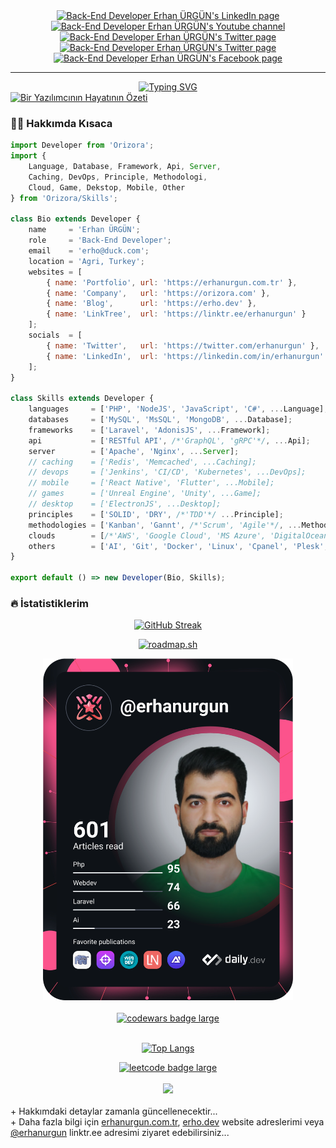 <div id="badges" align="center">
  <a href="https://www.linkedin.com/in/erhanurgun/" target="_blank">
    <img src="https://img.shields.io/badge/LinkedIn-blue?style=for-the-badge&logo=linkedin&logoColor=white" alt="Back-End Developer Erhan ÜRGÜN's LinkedIn page"/>
  </a>
  <a href="https://www.youtube.com/channel/UCsT0QNcU4scQILX8tcYVg2w?sub_confirmation=1" target="_blank">
    <img src="https://img.shields.io/badge/YouTube-red?style=for-the-badge&logo=youtube&logoColor=white" alt="Back-End Developer Erhan ÜRGÜN's Youtube channel"/>
  </a>
  <a href="https://twitter.com/erhanurgun" target="_blank">
    <img src="https://img.shields.io/badge/Twitter-blue?style=for-the-badge&logo=twitter&logoColor=white" alt="Back-End Developer Erhan ÜRGÜN's Twitter page"/>
  </a>
  <a href="https://www.instagram.com/erhanurgunn/" target="_blank">
    <img src="https://img.shields.io/badge/Instagram-purple?style=for-the-badge&logo=instagram&logoColor=white" alt="Back-End Developer Erhan ÜRGÜN's Twitter page"/>
  </a>
  <a href="https://www.facebook.com/erhanurgunn" target="_blank">
    <img src="https://img.shields.io/badge/Facebook-blue?style=for-the-badge&logo=facebook&logoColor=white" alt="Back-End Developer Erhan ÜRGÜN's Facebook page"/>
  </a>
</div>

<hr>

<div id="message" align="center">
    <a href="https://git.io/typing-svg" target="_blank">
        <img src="https://readme-typing-svg.demolab.com?font=Fira+Code&weight=600&size=24&duration=2500&pause=1000&random=false&width=780&separator=%3C&lines=Selamlar%2C+github+profilime+ho%C5%9Fgeldiniz...+%F0%9F%91%8B%3CBen+bir+back-end+geli%C5%9Ftiricisiyim.%3C%C4%B0lgi+alan%C4%B1m+daha+%C3%A7ok+RESTful+API+geli%C5%9Ftirme+%C3%BCzerine!%3CS%C3%BCrekli+olarak+kendimi+bu+alanda+geli%C5%9Ftiriyorum...%3CFavorim;+Laravel+ve+AdonisJS+ile+RESTful+API+yazmak...%3CDaha+fazlas%C4%B1+i%C3%A7in+websitelerimi+ziyaret+edebilirsiniz..." alt="Typing SVG" />
    </a>
</div>

<div id="images">
  <a href="https://erhanurgun.com.tr" target="_blank">
    <img src="https://erhanurgun.com.tr/assets/webs/_img/svg/codelife-php-if.svg" alt="Bir Yazılımcının Hayatının Özeti"/>
  </a>
</div>

### :man_technologist: Hakkımda Kısaca

```js
import Developer from 'Orizora';
import {
    Language, Database, Framework, Api, Server,
    Caching, DevOps, Principle, Methodologi,
    Cloud, Game, Dekstop, Mobile, Other
} from 'Orizora/Skills';

class Bio extends Developer {
    name     = 'Erhan ÜRGÜN';
    role     = 'Back-End Developer';
    email    = 'erho@duck.com';
    location = 'Agri, Turkey';
    websites = [
        { name: 'Portfolio', url: 'https://erhanurgun.com.tr' },
        { name: 'Company',   url: 'https://orizora.com' },
        { name: 'Blog',      url: 'https://erho.dev' },
        { name: 'LinkTree',  url: 'https://linktr.ee/erhanurgun' }
    ];
    socials  = [
        { name: 'Twitter',   url: 'https://twitter.com/erhanurgun' },
        { name: 'LinkedIn',  url: 'https://linkedin.com/in/erhanurgun' }
    ];
}

class Skills extends Developer {
    languages     = ['PHP', 'NodeJS', 'JavaScript', 'C#', ...Language];
    databases     = ['MySQL', 'MsSQL', 'MongoDB', ...Database];
    frameworks    = ['Laravel', 'AdonisJS', ...Framework];
    api           = ['RESTful API', /*'GraphQL', 'gRPC'*/, ...Api];
    server        = ['Apache', 'Nginx', ...Server];
    // caching    = ['Redis', 'Memcached', ...Caching];
    // devops     = ['Jenkins', 'CI/CD', 'Kubernetes', ...DevOps];
    // mobile     = ['React Native', 'Flutter', ...Mobile];
    // games      = ['Unreal Engine', 'Unity', ...Game];
    // desktop    = ['ElectronJS', ...Desktop];
    principles    = ['SOLID', 'DRY', /*'TDD'*/ ...Principle];
    methodologies = ['Kanban', 'Gannt', /*'Scrum', 'Agile'*/, ...Methodologi];
    clouds        = [/*'AWS', 'Google Cloud', 'MS Azure', 'DigitalOcean'*/, 'Hetzner Cloud', ...Cloud];
    others        = ['AI', 'Git', 'Docker', 'Linux', 'Cpanel', 'Plesk', 'Cloudflare', /*'Firebase'*/, ...Other];
}

export default () => new Developer(Bio, Skills);
```

### :fire: İstatistiklerim

<div id="github_stats" align="center">

[![GitHub Streak](http://github-readme-streak-stats.herokuapp.com?user=erhanurgun&theme=dark&hide_border=true&date_format=j%20M%5B%20Y%5D)](https://git.io/streak-stats)

[![roadmap.sh](https://api.roadmap.sh/v1-badge/wide/64e3040aced78d2935342aeb?variant=dark&roadmaps=backend%2Cnodejs%2Csql%2Cjavascript)](https://roadmap.sh)

<a href="https://app.daily.dev/erhanurgun" target="_blank">
  <img src="./devcard.svg" width="400" alt="Erhan ÜRGÜN's Dev Card"/>
</a><br><br>

<!--<a href="https://codersclub.co/tr/dev/erhanurgun" target="_blank">
  <img style="width:404px;height:666px;border-radius:20px" src="./codersclub.png" alt="codersclub badge large" />
</a><br><br>-->

<a href="https://www.codewars.com/users/erhanurgun" target="_blank">
  <img src="https://www.codewars.com/users/erhanurgun/badges/large" alt="codewars badge large" />
</a><br><br>

[![Top Langs](https://github-readme-stats.vercel.app/api/top-langs/?username=erhanurgun&layout=compact&theme=vision-friendly-dark)](https://github.com/anuraghazra/github-readme-stats)

<a href="https://leetcode.com/erhanurgun" target="_blank">
  <img src="https://img.shields.io/badge/dynamic/json?style=for-the-badge&labelColor=black&color=%23ffa116&label=Solved&query=solvedOverTotal&url=https%3A%2F%2Fbadge.xyli.tech/%2Fapi%2Fusers%2Ferhanurgun&logo=leetcode&logoColor=yellow" alt="leetcode badge large" />
</a><br><br>

<a href="https://tr.liberapay.com/erhanurgun" target="_blank">
  <img src="https://img.shields.io/liberapay/receives/erhanurgun.svg?logo=liberapay">
</a><br><br>

</div>

<div id="badges">
  + Hakkımdaki detaylar zamanla güncellenecektir...
  <br>
  + Daha fazla bilgi için
    <a href="https://erhanurgun.com.tr" target="_blank" title="Portfolio">erhanurgun.com.tr</a>,
    <a href="https://erho.dev" target="_blank" title="Blog">erho.dev</a>
    website adreslerimi veya <a href="https://linktr.ee/erhanurgun" target="_blank" title="Blog">@erhanurgun</a> linktr.ee adresimi ziyaret edebilirsiniz...
</div>

